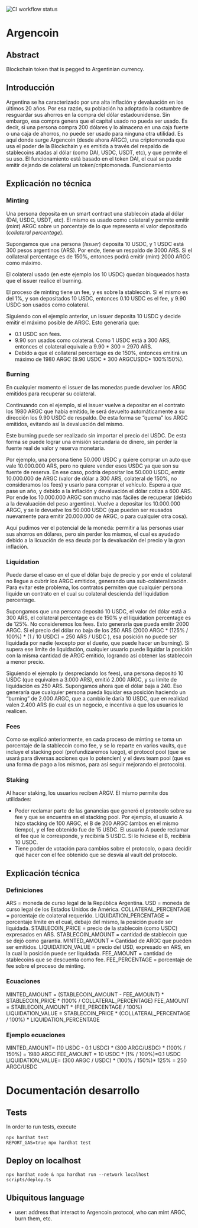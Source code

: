 ![CI workflow status](https://github.com/agustinruatta/argencoin/actions/workflows/CI.yml/badge.svg?branch=main)

# Argencoin

## Abstract
Blockchain token that is pegged to Argentinian currency.

## Introducción
Argentina se ha caracterizado por una alta inflación y devaluación en los últimos 20 años. Por esa razón, su población ha adoptado la costumbre de resguardar sus ahorros en la compra del dólar estadounidense. Sin embargo, esa compra genera que el capital usado no pueda ser usado. Es decir, si una persona compra 200 dólares y lo almacena en una caja fuerte o una caja de ahorros, no puede ser usado para ninguna otra utilidad.
Es aquí donde surge Argencoin (desde ahora ARGC), una criptomoneda que usa el poder de la Blockchain y es emitida a través del respaldo de stablecoins atadas al dólar (como DAI, USDC, USDT, etc), y que permite el su uso.
El funcionamiento está basado en el token DAI, el cual se puede emitir dejando de colateral un token/criptomoneda.
Funcionamiento

## Explicación no técnica

### Minting
Una persona deposita en un smart contract una stablecoin atada al dólar (DAI, USDC, USDT, etc). El mismo es usado como colateral y permite emitir (*mint*) ARGC sobre un porcentaje de lo que representa el valor depositado (*collateral percentage*).

Supongamos que una persona (*Issuer*) deposita 10 USDC, y 1 USDC está 300 pesos argentinos (ARS). Por ende, tiene un respaldo de 3000 ARS. Si el collateral percentage es de 150%, entonces podrá emitir (mint) 2000 ARGC como máximo.

El colateral usado (en este ejemplo los 10 USDC) quedan bloqueados hasta que el issuer realice el burning.

El proceso de minting tiene un fee, y es sobre la stablecoin. Si el mismo es del 1%, y son depositados 10 USDC, entonces 0.10 USDC es el fee, y 9.90 USDC son usados como colateral.

Siguiendo con el ejemplo anterior, un issuer deposita 10 USDC y decide emitir el máximo posible de ARGC. Esto generaría que:
- 0.1 USDC son fees.
- 9.90 son usados como colateral. Como 1 USDC está a 300 ARS, entonces el colateral equivale a 9.90 * 300 = 2970 ARS.
- Debido a que el collateral percentage es de 150%, entonces emitirá un máximo de 1980 ARGC (9.90 USDC * 300 ARGCUSDC* 100%150%).

### Burning
En cualquier momento el issuer de las monedas puede devolver los ARGC emitidos para recuperar su colateral.

Continuando con el ejemplo, si el issuer vuelve a depositar en el contrato los 1980 ARGC que había emitido, le será devuelto automáticamente a su dirección los 9.90 USDC de respaldo. De esta forma se “quema” los ARGC emitidos, evitando así la devaluación del mismo.

Este burning puede ser realizado sin importar el precio del USDC. De esta forma se puede lograr una emisión secundaria de dinero, sin perder la fuente real de valor y reserva monetaria.

Por ejemplo, una persona tiene 50.000 USDC y quiere comprar un auto que vale 10.000.000 ARS, pero no quiere vender esos USDC ya que son su fuente de reserva. En ese caso, podría depositar los 50.000 USDC, emitir 10.000.000 de ARGC (valor de dólar a 300 ARS, colateral de 150%, no consideramos los fees) y usarlo para comprar el vehículo. Espera a que pase un año, y debido a la inflación y devaluación el dólar cotiza a 600 ARS. Por ende los 10.000.000 ARGC son mucho más fáciles de recuperar (debido a la devaluación del peso argentino). Vuelve a depositar los 10.000.000 ARGC, y se le devuelve los 50.000 USDC (que pueden ser reusados nuevamente para emitir 20.000.000 de ARGC, o para cualquier otra cosa).

Aquí pudimos ver el potencial de la moneda: permitir a las personas usar sus ahorros en dólares, pero sin perder los mismos, el cual es ayudado debido a la licuación de esa deuda por la devaluación del precio y la gran inflación.

### Liquidation
Puede darse el caso en el que el dólar baje de precio y por ende el colateral no llegue a cubrir los ARGC emitidos, generando una sub-colateralización. Para evitar este problema, los contratos permiten que cualquier persona liquide un contrato en el cual su colateral descienda del liquidation percentage.

Supongamos que una persona depositó 10 USDC, el valor del dólar está a 300 ARS, el collateral percentage es de 150% y el liquidation percentage es de 125%. No consideremos los fees. Esto generaría que pueda emitir 2000 ARGC. Si el precio del dólar no baja de los 250 ARS (2000 ARGC * (125% / 100%) * (1 / 10 USDC) = 250 ARS / USDC ), esa posición no puede ser liquidada por nadie (excepto por el dueño, que puede hacer un burning). Si supera ese límite de liquidación, cualquier usuario puede liquidar la posición con la misma cantidad de ARGC emitido, logrando así obtener las stablecoin a menor precio.

Siguiendo el ejemplo (y despreciando los fees), una persona depositó 10 USDC (que equivalen a 3.000 ARS), emitió 2.000 ARGC, y su límite de liquidación es 250 ARS. Supongamos ahora que el dólar baja a 240. Eso generaría que cualquier persona pueda liquidar esa posición haciendo un “burning” de 2.000 ARGC, que a cambio le daría 10 USDC, que en realidad valen 2.400 ARS (lo cual es un negocio, e incentiva a que los usuarios lo realicen.

### Fees
Como se explicó anteriormente, en cada proceso de minting se toma un porcentaje de la stablecoin como fee, y se lo reparte en varios vaults, que incluye el stacking pool (profundizaremos luego), el protocol pool (que se usará para diversas acciones que lo potencien) y el devs team pool (que es una forma de pago a los mismos, para así seguir mejorando el protocolo).

### Staking
Al hacer staking, los usuarios reciben ARGV. El mismo permite dos utilidades:
- Poder reclamar parte de las ganancias que generó el protocolo sobre su fee y que se encuentra en el stacking pool. Por ejemplo, el usuario A hizo stacking de 100 ARGC, el B de 200 ARGC (ambos en el mismo tiempo), y el fee obtenido fue de 15 USDC. El usuario A puede reclamar el fee que le corresponde, y recibiría 5 USDC. Si lo hiciese el B, recibiría 10 USDC.
- Tiene poder de votación para cambios sobre el protocolo, o para decidir qué hacer con el fee obtenido que se desvía al vault del protocolo.

## Explicación técnica

### Definiciones
ARS = moneda de curso legal de la República Argentina.
USD = moneda de curso legal de los Estados Unidos de América.
COLLATERAL_PERCENTAGE = porcentaje de colateral requerido.
LIQUIDATION_PERCENTAGE = porcentaje límite en el cual, debajo del mismo, la posición puede ser liquidada.
STABLECOIN_PRICE = precio de la stablecoin (como USDC) expresados en ARS.
STABLECOIN_AMOUNT = cantidad de stablecoin que se dejó como garantía.
MINTED_AMOUNT = Cantidad de ARGC que pueden ser emitidos.
LIQUIDATION_VALUE = precio del USD, expresado en ARS, en la cual la posición puede ser liquidada.
FEE_AMOUNT = cantidad de stablecoins que se descuenta como fee.
FEE_PERCENTAGE = porcentaje de fee sobre el proceso de minting.

### Ecuaciones
MINTED_AMOUNT = (STABLECOIN_AMOUNT - FEE_AMOUNT) * STABLECOIN_PRICE * (100% / COLLATERAL_PERCENTAGE)
FEE_AMOUNT = STABLECOIN_AMOUNT * (FEE_PERCENTAGE / 100%)
LIQUIDATION_VALUE = STABLECOIN_PRICE * (COLLATERAL_PERCENTAGE / 100%) * LIQUIDATION_PERCENTAGE

### Ejemplo ecuaciones
MINTED_AMOUNT= (10 USDC - 0.1 USDC) * (300 ARGC/USDC) * (100% / 150%) = 1980 ARGC
FEE_AMOUNT = 10 USDC * (1% / 100%)=0.1 USDC
LIQUIDATION_VALUE= (300 ARGC / USDC) * (100% / 150%)* 125% = 250 ARGC/USDC

# Documentación desarrollo

## Tests
In order to run tests, execute
```shell
npx hardhat test
REPORT_GAS=true npx hardhat test
```

## Deploy on localhost

```shell
npx hardhat node & npx hardhat run --network localhost scripts/deploy.ts
```

## Ubiquitous language
- user: address that interact to Argencoin protocol, who can mint ARGC, burn them, etc.